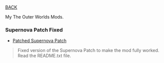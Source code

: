 
[BACK](..)

My The Outer Worlds Mods.

### Supernova Patch Fixed

- [Patched Supernova Patch](./dl/Supernova_Patch-8-3-0-1573271946.7z)
> Fixed version of the Supernova Patch to make the mod fully worked. Read the README.txt file.
